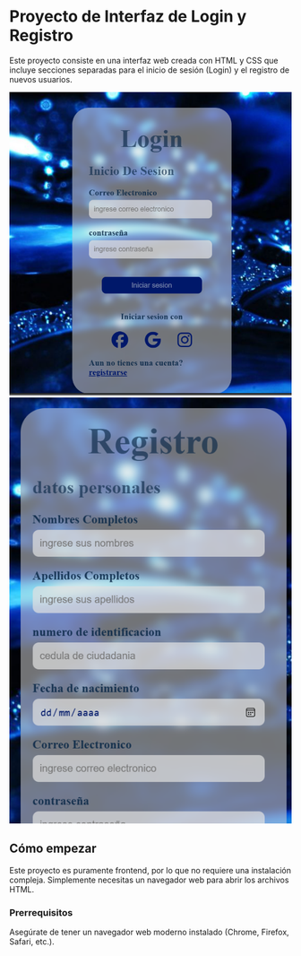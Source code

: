 # Proyecto de Interfaz de Login y Registro

Este proyecto consiste en una interfaz web creada con HTML y CSS que incluye secciones separadas para el inicio de sesión (Login) y el registro de nuevos usuarios.

![Captura de pantalla de la interfaz de Login](screenshots/login.png)
![Captura de pantalla de la interfaz de Registro](screenshots/registro1p.png)

## Cómo empezar

Este proyecto es puramente frontend, por lo que no requiere una instalación compleja. Simplemente necesitas un navegador web para abrir los archivos HTML.

### Prerrequisitos

Asegúrate de tener un navegador web moderno instalado (Chrome, Firefox, Safari, etc.).
